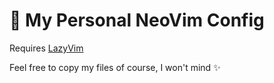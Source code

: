 # 🦧 My Personal NeoVim Config

Requires [LazyVim](https://www.lazyvim.org/)

Feel free to copy my files of course, I won't mind ✨
